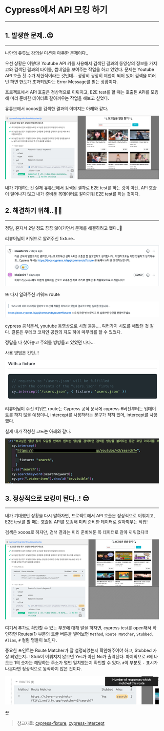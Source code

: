 # Cypress에서 API 모킹 하기

---

## 1. 발생한 문제..😡

---

나만의 유튜브 강의실 미션중 마주한 문제이다..

우선 상황은 이렇다!
Youtube API 키를 사용해서 검색된 결과의 동영상의 정보를 가지고와 검색된 결과의 타이틀, 썸네일을 보여주는 작업을 하고 있었다.
문제는 Youtube API 호출 횟 수가 제한적이라는 것인데... 굉장히 굉장히 제한이 되어 있어 검색을 여러번 하면 한도가 초과되었다는 Error Message를 받는 상황이다.

프로젝트에서 API 호출은 정상적으로 이뤄지고, E2E test를 할 때는 호출된 API를 모킹해 미리 준비한 데이터로 갈아끼우는 작업을 해보고 싶었다.

유튜브에서 xooos를 검색한 결과의 이미지는 아래와 같다.

<img src='searchResult.png' />

내가 기대하는건 실제 유튜브에서 검색된 결과로 E2E test를 하는 것이 아닌, API 호출이 일어나지 않고 내가 준비둔 목데이터로 갈아끼워 E2E test를 하는 것이다.

## 2. 해결하기 위해..😵‍💫

---

정말, 혼자서 2일 정도 끙끙 앓아가면서 문제를 해결하려고 했다..🥲

리뷰어님이 키워드로 알려주신 fixture..

<img src='./fixture.png' />

또 다시 알려주신 키워드 route

<img src='./route.png' />

cypress 공식문서, youtube 동영상으로 시청 등등.... 여러가지 시도를 해봤던 것 같다.
결론은 우테코 코치인 공원의 지도 하에 마무리를 할 수 있었다.

정답을 다 찾아놓고 주의를 빙빙돌고 있었던 나다...

사용 방법은 간단..!

<img src='./cypress.png' />

리뷰어님이 주신 키워드 route는 Cypress 공식 문서에 cypress 6버전부터는 업데이트를 하지 않을 예정이니, intercept를 사용하라는 문구가 적혀 있어, intercept를 사용했다.

실제 내가 작성한 코드는 아래와 같다.

<img src='./code.png' />

## 3. 정상적으로 모킹이 된다..! 😎

---

내가 기대했던 상황을 다시 말하자면,
프로젝트에서 API 호출은 정상적으로 이뤄지고, E2E test를 할 때는 호출된 API를 모킹해 미리 준비한 데이터로 갈아끼우는 작업!

검색은 xooos로 하지만, 검색 결과는 미리 준비해둔 목 데이터로 갈아 끼워졌다!!!

<img src='./success1.png' />

여기서 추가로 확인할 수 있는 부분에 대해 말을 하자면,
cypress test를 open해서 확인하면 Routes(1) 부분의 토글 버튼을 열어보면
`Method`, `Route Matcher`, `Stubbed`, `Alias`, `#` 컬럼 명들이 보인다.

중요한 포인트는 Route Matcher가 잘 설정되었는지 확인해주어야 하고,
Stubbed 가 잘 되었는지..! Stub이 이뤄지지 않으면 Yes가 아닌 No가 출력된다.
마지막으로 `#`에 나오는 1의 숫자는 해당하는 주소가 몇번 일치했는지 확인할 수 있다. `#`이 부분도 `-` 표시가 나온다면 정상적으로 동작하지 않은 것이다.

<img src='./success2.png' />

끗

> 참고자료: [cypress-fixture](https://docs.cypress.io/api/commands/fixture), [cypress-intercept](https://docs.cypress.io/api/commands/intercept#Stubbing-a-response)
